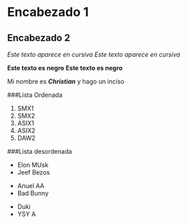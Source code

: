 # Encabezado 1
## Encabezado 2

*Este texto aparece en cursiva*
_Este texto aparece en cursiva_

**Este texto es negro**
__Este texto es negro__

Mi nombre es __*Christian*__ y hago un inciso

###Lista Ordenada
1. SMX1 
2. SMX2
3. ASIX1
4. ASIX2
5. DAW2

###Lista desordenada
* Elon MUsk
* Jeef Bezos
- Anuel AA
- Bad Bunny
+ Duki
+ YSY A
